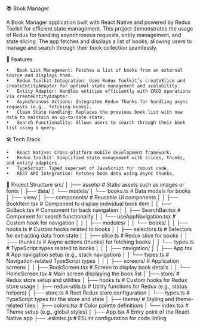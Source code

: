 📚 Book Manager

A Book Manager application built with React Native and powered by Redux Toolkit for efficient state management. 
This project demonstrates the usage of Redux for handling asynchronous requests, 
entity management, and state slicing. The app fetches and displays a list of books, 
allowing users to manage and search through their book collection seamlessly.

🚀 Features

	•	Book List Management: Fetches a list of books from an external source and displays them.
	•	Redux Toolkit Integration: Uses Redux Toolkit’s createSlice and createEntityAdapter for optimal state management and scalability.
	•	Entity Adapter: Handles entities efficiently with CRUD operations via createEntityAdapter.
	•	Asynchronous Actions: Integrates Redux Thunks for handling async requests (e.g., fetching books).
	•	Clean State Handling: Replaces the previous book list with new data to maintain an up-to-date state.
	•	Search Functionality: Allows users to search through their book list using a query.

🛠️ Tech Stack

	•	React Native: Cross-platform mobile development framework.
	•	Redux Toolkit: Simplified state management with slices, thunks, and entity adapters.
	•	TypeScript: Typed superset of JavaScript for robust code.
	•	REST API Integration: Fetches book data using async thunks.

🔨 Project Structure
src/
│
├── assets/                       # Static assets such as images or fonts
│
├── data/
│   └── models/
│       └── books.ts              # Data models for books
│
├── view/
│   ├── components/               # Reusable UI components
│   │   ├── BookItem.tsx          # Component to display individual book item
│   │   ├── GoBack.tsx            # Component for back navigation
│   │   ├── SearchBar.tsx         # Component for search functionality
│   │   └── useAppNavigation.tsx  # Custom hook for navigation
│   │
│   ├── modules/
│   │   └── books/
│   │       ├── hooks.ts          # Custom hooks related to books
│   │       ├── selectors.ts      # Selectors for extracting data from state
│   │       ├── slice.ts          # Redux slice for books
│   │       ├── thunks.ts         # Async actions (thunks) for fetching books
│   │       └── types.ts          # TypeScript types related to books
│   │
│   ├── navigation/
│   │   ├── App.tsx               # App navigation setup (e.g., stack navigation)
│   │   └── types.ts              # Navigation-related TypeScript types
│   │
│   ├── screens/                  # Application screens
│   │   ├── BookScreen.tsx        # Screen to display book details
│   │   └── HomeScreen.tsx        # Main screen displaying the book list
│
├── store/                        # Redux store setup and utilities
│   ├── hooks.ts                  # Custom hooks for Redux store usage
│   ├── redux-utils.ts            # Utility functions for Redux (e.g., status helpers)
│   ├── store.ts                  # Root Redux store configuration
│   └── types.ts                  # TypeScript types for the store and state
│
├── theme/                        # Styling and theme-related files
│   ├── colors.tsx                # Color palette definitions
│   └── index.tsx                 # Theme setup (e.g., global styles)
│
├── App.tsx                       # Entry point of the React Native app
├── .eslintrc.js                  # ESLint configuration for code linting
